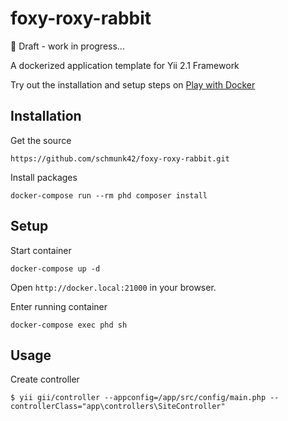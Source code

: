 # foxy-roxy-rabbit

:rotating_light: Draft - work in progress...

A dockerized application template for Yii 2.1 Framework

Try out the installation and setup steps on [Play with Docker](http://labs.play-with-docker.com/)

## Installation

Get the source

    https://github.com/schmunk42/foxy-roxy-rabbit.git

Install packages

    docker-compose run --rm phd composer install

## Setup

Start container

    docker-compose up -d

Open `http://docker.local:21000` in your browser.

Enter running container

    docker-compose exec phd sh

## Usage

Create controller

    $ yii gii/controller --appconfig=/app/src/config/main.php --controllerClass="app\controllers\SiteController"
